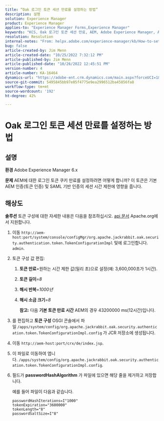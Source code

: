 ```yaml
---
title: “Oak 로그인 토큰 세션 만료를 설정하는 방법”
description: 설명
solution: Experience Manager
product: Experience Manager
applies-to: "Experience Manager Forms,Experience Manager"
keywords: "KCS, Oak 로그인 토큰 세션 만료, AEM, Adobe Experience Manager, Adobe Experience Manager Forms 설정 방법"
resolution: Resolution
internal-notes: "From: helpx.adobe.com/experience-manager/kb/How-to-set-token-session-expiration-AEM.html"
bug: false
article-created-by: Jim Menn
article-created-date: "10/25/2022 7:32:12 PM"
article-published-by: Jim Menn
article-published-date: "10/26/2022 12:45:51 PM"
version-number: 4
article-number: KA-16464
dynamics-url: "https://adobe-ent.crm.dynamics.com/main.aspx?forceUCI=1&pagetype=entityrecord&etn=knowledgearticle&id=a555c5b5-9b54-ed11-bba2-6045bd006b4b"
source-git-commit: 5495845bb97e05f4775e9ea2996512ba45856fa8
workflow-type: tm+mt
source-wordcount: '192'
ht-degree: 42%

---
```


# Oak 로그인 토큰 세션 만료를 설정하는 방법

## 설명


<b>환경</b>
Adobe Experience Manager 6.x

<b>문제</b>
AEM에 대한 로그인 토큰 쿠키 만료를 설정하려면 어떻게 합니까?
이 토큰은 기본 AEM 인증(토큰 인증) 및 SAML 기반 인증의 세션 시간 제한에 영향을 줍니다.






## 해상도


<b>솔루션</b>
토큰 구성에 대한 자세한 내용은 다음을 참조하십시오. [api 문서](https://jackrabbit.apache.org/oak/docs/apidocs/org/apache/jackrabbit/oak/security/authentication/token/TokenConfigurationImpl.html) Apache.org에서 지원합니다.

1. 이동 `http://aem-host:port/system/console/configMgr/org.apache.jackrabbit.oak.security.authentication.token.TokenConfigurationImpl` 및에 로그인합니다. `admin`.
2. 토큰 구성 값 편집:

   1. <b>토큰 만료</b>=원하는 시간 제한 값(밀리 초)으로 설정(예: 3,600,000초가 1시간).
   2. <b>토큰 길이</b>=*8*
   3. <b>해시 반복</b>=*1000년*
   4. <b>해시 소금 크기</b>=*8*

      <b>참고:</b> 다음 <b>기본 토큰 만료 시간</b> AEM의 경우 43200000 ms(12시간)입니다.
3. 를 편집하고 <b>토큰 구성</b> OSGI 콘솔에서 파일<b> </b>`/apps/system/config/org.apache.jackrabbit.oak.security.authentication.token.TokenConfigurationImpl.config`<b> </b>가 JCR 저장소에 생성됩니다.
4. 이동 `http://aem-host:port/crx/de/index.jsp`.
5. 이 파일로 이동하여 엽니다. `/apps/system/config/org.apache.jackrabbit.oak.security.authentication.token.TokenConfigurationImpl.config`.
6. 필드가 <b>passwordHashAlgorithm</b> 가 파일에 있으면 해당 줄을 제거하고 저장합니다.

   예를 들어 파일이 다음과 같습니다.


   ```
   passwordHashIterations=I"1000"
   tokenExpiration="3600000"
   tokenLength="8"
   passwordSaltSize=I"8"
   ```

